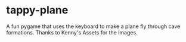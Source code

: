 # tappy-plane
A fun pygame that uses the keyboard to make a plane fly through cave formations.
Thanks to Kenny's Assets for the images.
